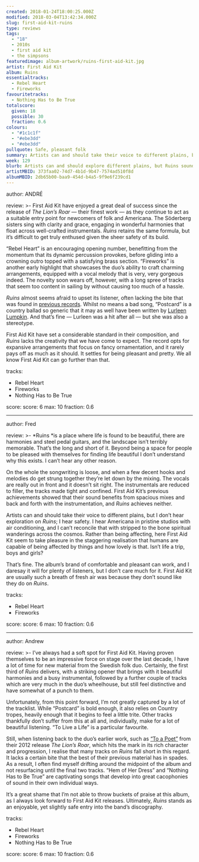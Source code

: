 ```yaml
---
created: 2018-01-24T18:00:25.000Z
modified: 2018-03-04T13:42:34.000Z
slug: first-aid-kit-ruins
type: reviews
tags:
  - "18"
  - 2010s
  - first aid kit
  - the simpsons
featuredimage: album-artwork/ruins-first-aid-kit.jpg
artist: First Aid Kit
album: Ruins
essentialtracks:
  - Rebel Heart
  - Fireworks
favouritetracks:
  - Nothing Has to Be True
totalscore:
  given: 18
  possible: 30
  fraction: 0.6
colours:
  - "#1c1c1f"
  - "#ebe3dd"
  - "#ebe3dd"
pullquote: Safe, pleasant folk
summary: Artists can and should take their voice to different plains, but I don’t hear exploration on Ruins; I hear safety. I hear Americana in pristine studios with air conditioning.
week: 129
blurb: Artists can and should explore different plains, but Ruins sounds safe rather than bold. It sounds like Americana recorded in an air-conditioned studio.
artistMBID: 373faa02-74d7-4b1d-9b47-7574ad510f8d
albumMBID: 2db65b00-baa9-454d-b4a5-9f9e6f239cd1
---
```

author: ANDRÉ

review: >-
  First Aid Kit have enjoyed a great deal of success since the release of *The Lion’s Roar* — their finest work — as they continue to act as a suitable entry point for newcomers of folk and Americana. The Söderberg sisters sing with clarity and grace, engaging in wonderful harmonies that float across well-crafted instrumentals. *Ruins* retains the same formula, but it’s difficult to get truly enthused given the sheer safety of its build. 
  
  “Rebel Heart” is an encouraging opening number, benefitting from the momentum that its dynamic percussion provokes, before gliding into a crowning outro topped with a satisfying brass section. “Fireworks” is another early highlight that showcases the duo’s ability to craft charming arrangements, equipped with a vocal melody that is very, very gorgeous indeed. The novelty soon wears off, however, with a long spree of tracks that seem too content in sailing by without causing too much of a hassle. 
  
  *Ruins* almost seems afraid to upset its listener, often lacking the bite that was found in [previous records](https://www.youtube.com/watch?v=gekHV9DIjHc). Whilst no means a bad song, “Postcard” is a country ballad so generic that it may as well have been written by [Lurleen Lumpkin](https://www.youtube.com/watch?v=2ErCXUyHVIY). And that’s fine — Lurleen was a hit after all — but she was also a stereotype. 
  
  First Aid Kit have set a considerable standard in their composition, and *Ruins* lacks the creativity that we have come to expect. The record opts for expansive arrangements that focus on fancy ornamentation, and it rarely pays off as much as it should. It settles for being pleasant and pretty. We all know First Aid Kit can go further than that.

tracks:
  - Rebel Heart
  - ­­Fireworks
  - ­­Nothing Has to Be True

score:
  score: 6
  max: 10
  fraction: 0.6

---
author: Fred

review: >-
  *Ruins *is a place where life is found to be beautiful, there are harmonies and steel pedal guitars, and the landscape isn’t terribly memorable. That’s the long and short of it. Beyond being a space for people to be pleased with themselves for finding life beautiful I don’t understand why this exists. I can’t hear any other reason. 
  
  On the whole the songwriting is loose, and when a few decent hooks and melodies do get strung together they’re let down by the mixing. The vocals are really out in front and it doesn’t sit right. The instrumentals are reduced to filler, the tracks made tight and confined. First Aid Kit’s previous achievements showed that their sound benefits from spacious mixes and back and forth with the instrumentation, and *Ruins* achieves neither.

  Artists can and should take their voice to different plains, but I don’t hear exploration on *Ruins*; I hear safety. I hear Americana in pristine studios with air conditioning, and I can’t reconcile that with stripped to the bone spiritual wanderings across the cosmos. Rather than being affecting, here First Aid Kit seem to take pleasure in the staggering realisation that humans are capable of being affected by things and how lovely is that. Isn’t life a trip, boys and girls? 
  
  That’s fine. The album’s brand of comfortable and pleasant can work, and I daresay it will for plenty of listeners, but I don’t care much for it. First Aid Kit are usually such a breath of fresh air was because they don’t sound like they do on *Ruins*.

tracks:
  - Rebel Heart
  - ­­Fireworks

score:
  score: 6
  max: 10
  fraction: 0.6

---
author: Andrew

review: >-
  I’ve always had a soft spot for First Aid Kit. Having proven themselves to be an impressive force on stage over the last decade, I have a lot of time for new material from the Swedish folk duo. Certainly, the first third of *Ruins* delivers, with a striking opener that brings with it beautiful harmonies and a busy instrumental, followed by a further couple of tracks which are very much in the duo’s wheelhouse, but still feel distinctive and have somewhat of a punch to them. 
  
  Unfortunately, from this point forward, I’m not greatly captured by a lot of the tracklist. While “Postcard” is bold enough, it also relies on Country tropes, heavily enough that it begins to feel a little trite. Other tracks thankfully don’t suffer from this at all and, individually, make for a lot of beautiful listening. “To Live a Life” is a particular favourite.

  Still, when listening back to the duo’s earlier work, such as [“To a Poet”](https://www.youtube.com/watch?v=i2Yrit1Da1I) from their 2012 release *The Lion’s Roar*, which hits the mark in its rich character and progression, I realise that many tracks on *Ruins* fall short in this regard. It lacks a certain bite that the best of their previous material has in spades. As a result, I often find myself drifting around the midpoint of the album and not resurfacing until the final two tracks. “Hem of Her Dress” and “Nothing Has to Be True” are captivating songs that develop into great cacophonies of sound in their own individual ways. 
  
  It’s a great shame that I’m not able to throw buckets of praise at this album, as I always look forward to First Aid Kit releases. Ultimately, *Ruins* stands as an enjoyable, yet slightly safe entry into the band’s discography.

tracks:
  - Rebel Heart
  - ­­Fireworks
  - ­­Nothing Has to Be True
  
score:
  score: 6
  max: 10
  fraction: 0.6
